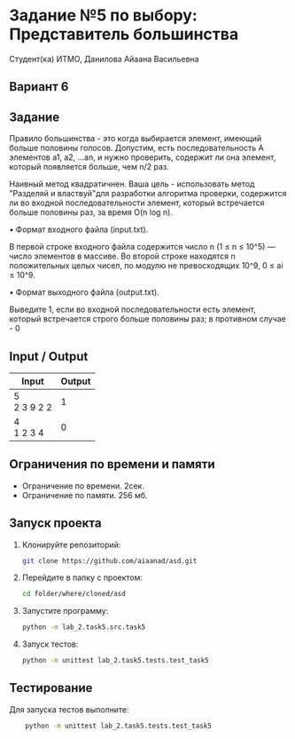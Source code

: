 # Задание №5 по выбору:  Представитель большинства
Студент(ка) ИТМО, Данилова Айаана Васильевна

## Вариант 6

## Задание 
Правило большинства - это когда выбирается элемент, имеющий больше половины голосов. Допустим, есть последовательность A элементов a1, a2, ...an, и
нужно проверить, содержит ли она элемент, который появляется больше, чем n/2
раз. 

Наивный метод квадратичнен. Ваша цель - использовать метод "Разделяй и властвуй"для разработки алгоритма проверки, содержится ли во входной последовательности элемент, который встречается больше половины раз, за время O(n log n).

• Формат входного файла (input.txt). 

В первой строке входного файла содержится число n (1 ≤ n ≤ 10^5) — число элементов в массиве. Во второй
строке находятся n положительных целых чисел, по модулю не превосходящих 10^9, 0 ≤ ai ≤ 10^9.

• Формат выходного файла (output.txt). 

Выведите 1, если во входной последовательности есть элемент, который встречается строго больше половины
раз; в противном случае - 0

## Input / Output 

| Input           | Output |
|-----------------|--------|
| 5<br/>2 3 9 2 2 | 1      |
| 4<br/>1 2 3 4   | 0      |

## Ограничения по времени и памяти

- Ограничение по времени. 2сек.
- Ограничение по памяти. 256 мб.


## Запуск проекта
1. Клонируйте репозиторий:
   ```bash
   git clone https://github.com/aiaanad/asd.git
   ```
2. Перейдите в папку с проектом:
   ```bash
   cd folder/where/cloned/asd
   ```
3. Запустите программу:
   ```bash
   python -m lab_2.task5.src.task5
   ```

4. Запуск тестов:
   ```bash
   python -m unittest lab_2.task5.tests.test_task5
   ```


## Тестирование
Для запуска тестов выполните:
```bash
    python -m unittest lab_2.task5.tests.test_task5
```
